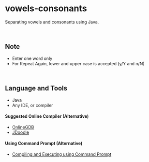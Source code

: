 # vowels-consonants

Separating vowels and consonants using Java.

<br>

## Note

- Enter one word only
- For Repeat Again, lower and upper case is accepted (y/Y and n/N)

<br>

## Language and Tools

- Java
- Any IDE, or compiler

#### Suggested Online Compiler (Alternative)

- <a href="https://www.onlinegdb.com">OnlineGDB</a>
- <a href="https://www.jdoodle.com">JDoodle</a>

#### Using Command Prompt (Alternative)

- <a href="https://github.com/rynrsts/vowels-consonants/blob/main/command-prompt.md">Compiling and Executing using Command Prompt</a>

